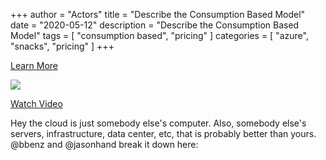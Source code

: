 +++
author = "Actors"
title = "Describe the Consumption Based Model"
date = "2020-05-12"
description = "Describe the Consumption Based Model"
tags = [
    "consumption based",
    "pricing"
]
categories = [
    "azure",
    "snacks",
    "pricing"
]
+++

[Learn More](https://azure.microsoft.com/en-ca/pricing/?WT.mc_id=snackable-social-cxa)

![](/img/capexopex.png)

[Watch Video](https://twitter.com/i/status/1258562260387201025)

Hey the cloud is just somebody else's computer. Also, somebody else's servers, infrastructure, data center, etc, that is probably better than yours. @bbenz and @jasonhand break it down here: